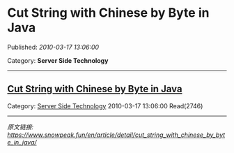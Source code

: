 # Cut String with Chinese by Byte in Java

Published: *2010-03-17 13:06:00*

Category: __Server Side Technology__

---------

## [Cut String with Chinese by Byte in Java](/en/article/detail/cut_string_with_chinese_by_byte_in_java/)

Category: [Server Side Technology](/en/article/category/server_side_technology/) 2010-03-17 13:06:00 Read(2746)


---
*原文链接: https://www.snowpeak.fun/en/article/detail/cut_string_with_chinese_by_byte_in_java/*
